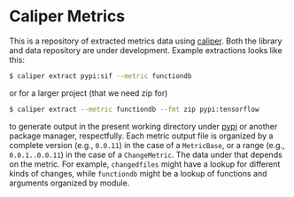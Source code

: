 # Caliper Metrics

This is a repository of extracted metrics data using [caliper](https://github.com/vsoch/caliper). 
Both the library and data repository are under development. Example extractions looks like this:

```bash
$ caliper extract pypi:sif --metric functiondb
```

or for a larger project (that we need zip for)

```bash
$ caliper extract --metric functiondb --fmt zip pypi:tensorflow
```

to generate output in the present working directory under [pypi](pypi) or another
package manager, respectfully. Each metric output file is organized by a complete
version (e.g., `0.0.11`) in the case of a `MetricBase`, or a range (e.g., `0.0.1..0.0.11`)
in the case of a `ChangeMetric`. The data under that depends on the metric. For example,
`changedfiles` might have a lookup for different kinds of changes, while `functiondb` might
be a lookup of functions and arguments organized by module.
